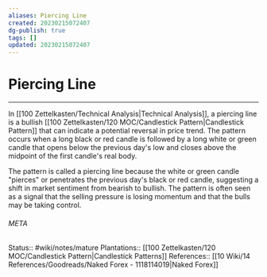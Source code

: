 ```yaml
---
aliases: Piercing Line
created: 20230215072407
dg-publish: true
tags: []
updated: 20230215072407
---
```

# Piercing Line
---
In [[100 Zettelkasten/Technical Analysis\|Technical Analysis]], a piercing line is a bullish [[100 Zettelkasten/120 MOC/Candlestick Pattern\|Candlestick Pattern]] that can indicate a potential reversal in price trend. The pattern occurs when a long black or red candle is followed by a long white or green candle that opens below the previous day's low and closes above the midpoint of the first candle's real body.

The pattern is called a piercing line because the white or green candle "pierces" or penetrates the previous day's black or red candle, suggesting a shift in market sentiment from bearish to bullish. The pattern is often seen as a signal that the selling pressure is losing momentum and that the bulls may be taking control.



###### META
Status:: #wiki/notes/mature 
Plantations:: [[100 Zettelkasten/120 MOC/Candlestick Pattern\|Candlestick Patterns]]
References:: [[10 Wiki/14 References/Goodreads/Naked Forex - 1118114019\|Naked Forex]]
